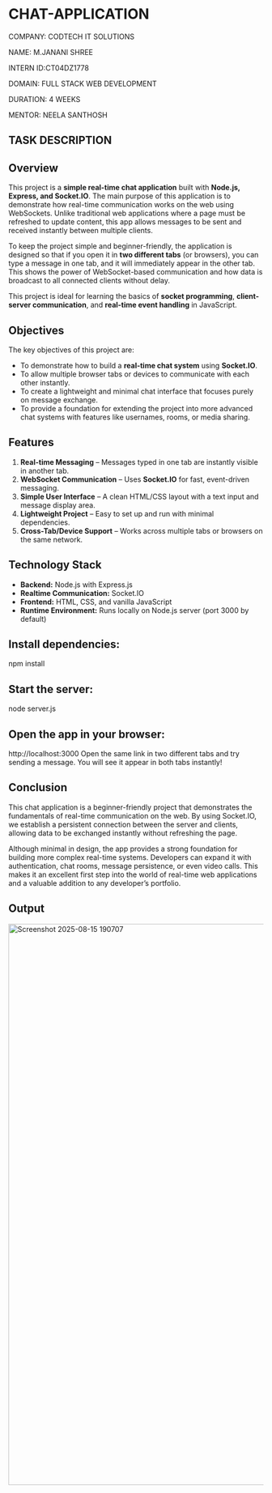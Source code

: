 # CHAT-APPLICATION

COMPANY: CODTECH IT SOLUTIONS

NAME: M.JANANI SHREE

INTERN ID:CT04DZ1778

DOMAIN: FULL STACK WEB DEVELOPMENT

DURATION: 4 WEEKS

MENTOR: NEELA SANTHOSH

## TASK DESCRIPTION

## Overview  
This project is a **simple real-time chat application** built with **Node.js, Express, and Socket.IO**. The main purpose of this application is to demonstrate how real-time communication works on the web using WebSockets. Unlike traditional web applications where a page must be refreshed to update content, this app allows messages to be sent and received instantly between multiple clients.  

To keep the project simple and beginner-friendly, the application is designed so that if you open it in **two different tabs** (or browsers), you can type a message in one tab, and it will immediately appear in the other tab. This shows the power of WebSocket-based communication and how data is broadcast to all connected clients without delay.  

This project is ideal for learning the basics of **socket programming**, **client-server communication**, and **real-time event handling** in JavaScript.  

## Objectives  
The key objectives of this project are:  
- To demonstrate how to build a **real-time chat system** using **Socket.IO**.  
- To allow multiple browser tabs or devices to communicate with each other instantly.  
- To create a lightweight and minimal chat interface that focuses purely on message exchange.  
- To provide a foundation for extending the project into more advanced chat systems with features like usernames, rooms, or media sharing.  

## Features  
1. **Real-time Messaging** – Messages typed in one tab are instantly visible in another tab.  
2. **WebSocket Communication** – Uses **Socket.IO** for fast, event-driven messaging.  
3. **Simple User Interface** – A clean HTML/CSS layout with a text input and message display area.  
4. **Lightweight Project** – Easy to set up and run with minimal dependencies.  
5. **Cross-Tab/Device Support** – Works across multiple tabs or browsers on the same network.  

## Technology Stack  
- **Backend:** Node.js with Express.js  
- **Realtime Communication:** Socket.IO  
- **Frontend:** HTML, CSS, and vanilla JavaScript  
- **Runtime Environment:** Runs locally on Node.js server (port 3000 by default)  

## Install dependencies:

npm install

## Start the server:

node server.js

## Open the app in your browser:

http://localhost:3000
Open the same link in two different tabs and try sending a message. You will see it appear in both tabs instantly! 

## Conclusion

This chat application is a beginner-friendly project that demonstrates the fundamentals of real-time communication on the web. By using Socket.IO, we establish a persistent connection between the server and clients, allowing data to be exchanged instantly without refreshing the page.

Although minimal in design, the app provides a strong foundation for building more complex real-time systems. Developers can expand it with authentication, chat rooms, message persistence, or even video calls. This makes it an excellent first step into the world of real-time web applications and a valuable addition to any developer’s portfolio.

## Output

<img width="1690" height="1109" alt="Screenshot 2025-08-15 190707" src="https://github.com/user-attachments/assets/580f4cdc-b1a7-47d8-9efe-2ef957e4a45a" />
